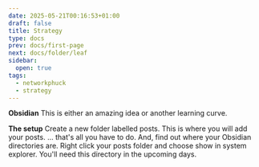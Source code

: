 ```yaml
---
date: 2025-05-21T00:16:53+01:00
draft: false
title: Strategy
type: docs
prev: docs/first-page
next: docs/folder/leaf
sidebar:
  open: true
tags:
  - networkphuck
  - strategy
---
```


**Obsidian**
This is either an amazing idea or another learning curve.

**The setup**
Create a new folder labelled posts. This is where you will add your posts.
... that's all you have to do.
And, find out where your Obsidian directories are. Right click your posts folder and choose show in system explorer.
You'll need this directory in the upcoming days.